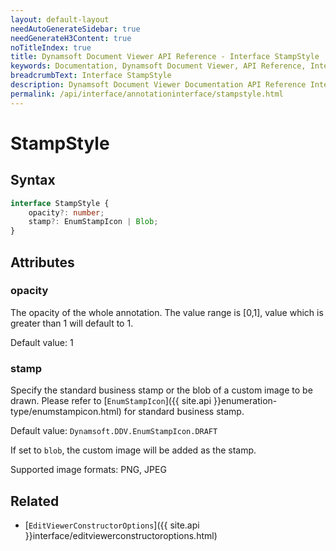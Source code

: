 ```yaml
---
layout: default-layout
needAutoGenerateSidebar: true
needGenerateH3Content: true
noTitleIndex: true
title: Dynamsoft Document Viewer API Reference - Interface StampStyle
keywords: Documentation, Dynamsoft Document Viewer, API Reference, Interface StampStyle
breadcrumbText: Interface StampStyle
description: Dynamsoft Document Viewer Documentation API Reference Interface StampStyle Page
permalink: /api/interface/annotationinterface/stampstyle.html
---
```


# StampStyle

## Syntax

```typescript
interface StampStyle {
    opacity?: number;
    stamp?: EnumStampIcon | Blob;
}
```

## Attributes

### opacity

The opacity of the whole annotation. The value range is [0,1], value which is greater than 1 will default to 1. 

Default value: 1

### stamp

Specify the standard business stamp or the blob of a custom image to be drawn. Please refer to [`EnumStampIcon`]({{ site.api }}enumeration-type/enumstampicon.html) for standard business stamp.

Default value: `Dynamsoft.DDV.EnumStampIcon.DRAFT`

If set to `blob`, the custom image will be added as the stamp.

Supported image formats: PNG, JPEG

## Related

- [`EditViewerConstructorOptions`]({{ site.api }}interface/editviewerconstructoroptions.html)